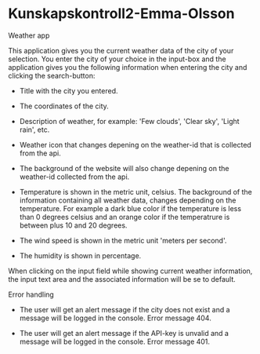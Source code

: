 # Kunskapskontroll2-Emma-Olsson
Weather app

 This application gives you the current weather data of the city of your selection.
 You enter the city of your choice in the input-box and the application gives you the following information when entering the city and clicking the search-button:

 - Title with the city you entered.

 - The coordinates of the city.

 - Description of weather, for example: 'Few clouds', 'Clear sky', 'Light rain', etc.

 - Weather icon that changes depening on the weather-id that is collected from the api. 

 - The background of the website will also change depening on the weather-id collected from the api.

 - Temperature is shown in the metric unit, celsius. The background of the information containing all weather data, changes depending on the temperature. For example a dark blue color if the temperature is less than 0 degrees celsius and an orange color if the temperatrure is between plus 10 and 20 degrees.

 - The wind speed is shown in the metric unit 'meters per second'.

- The humidity is shown in percentage.

When clicking on the input field while showing current weather information, the input text area and the associated information will be se to default.

Error handling
- The user will get an alert message if the city does not exist and a message will be logged in the console. Error message 404.

- The user will get an alert message if the API-key is unvalid and a message will be logged in the console. Error message 401.